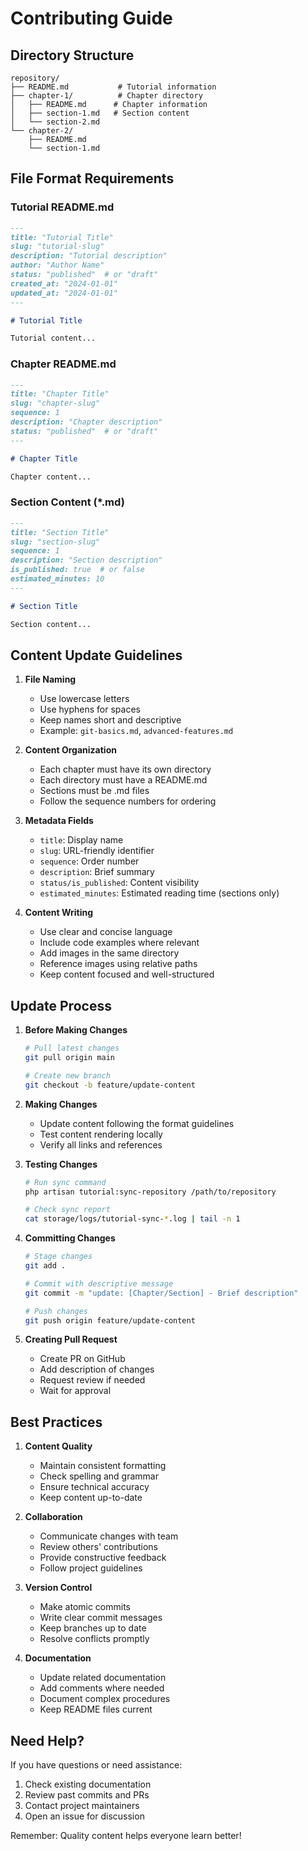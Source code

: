 # Contributing Guide

## Directory Structure

```
repository/
├── README.md           # Tutorial information
├── chapter-1/          # Chapter directory
│   ├── README.md      # Chapter information
│   ├── section-1.md   # Section content
│   └── section-2.md
└── chapter-2/
    ├── README.md
    └── section-1.md
```

## File Format Requirements

### Tutorial README.md
```markdown
---
title: "Tutorial Title"
slug: "tutorial-slug"
description: "Tutorial description"
author: "Author Name"
status: "published"  # or "draft"
created_at: "2024-01-01"
updated_at: "2024-01-01"
---

# Tutorial Title

Tutorial content...
```

### Chapter README.md
```markdown
---
title: "Chapter Title"
slug: "chapter-slug"
sequence: 1
description: "Chapter description"
status: "published"  # or "draft"
---

# Chapter Title

Chapter content...
```

### Section Content (*.md)
```markdown
---
title: "Section Title"
slug: "section-slug"
sequence: 1
description: "Section description"
is_published: true  # or false
estimated_minutes: 10
---

# Section Title

Section content...
```

## Content Update Guidelines

1. **File Naming**
   - Use lowercase letters
   - Use hyphens for spaces
   - Keep names short and descriptive
   - Example: `git-basics.md`, `advanced-features.md`

2. **Content Organization**
   - Each chapter must have its own directory
   - Each directory must have a README.md
   - Sections must be .md files
   - Follow the sequence numbers for ordering

3. **Metadata Fields**
   - `title`: Display name
   - `slug`: URL-friendly identifier
   - `sequence`: Order number
   - `description`: Brief summary
   - `status/is_published`: Content visibility
   - `estimated_minutes`: Estimated reading time (sections only)

4. **Content Writing**
   - Use clear and concise language
   - Include code examples where relevant
   - Add images in the same directory
   - Reference images using relative paths
   - Keep content focused and well-structured

## Update Process

1. **Before Making Changes**
   ```bash
   # Pull latest changes
   git pull origin main
   
   # Create new branch
   git checkout -b feature/update-content
   ```

2. **Making Changes**
   - Update content following the format guidelines
   - Test content rendering locally
   - Verify all links and references

3. **Testing Changes**
   ```bash
   # Run sync command
   php artisan tutorial:sync-repository /path/to/repository
   
   # Check sync report
   cat storage/logs/tutorial-sync-*.log | tail -n 1
   ```

4. **Committing Changes**
   ```bash
   # Stage changes
   git add .
   
   # Commit with descriptive message
   git commit -m "update: [Chapter/Section] - Brief description"
   
   # Push changes
   git push origin feature/update-content
   ```

5. **Creating Pull Request**
   - Create PR on GitHub
   - Add description of changes
   - Request review if needed
   - Wait for approval

## Best Practices

1. **Content Quality**
   - Maintain consistent formatting
   - Check spelling and grammar
   - Ensure technical accuracy
   - Keep content up-to-date

2. **Collaboration**
   - Communicate changes with team
   - Review others' contributions
   - Provide constructive feedback
   - Follow project guidelines

3. **Version Control**
   - Make atomic commits
   - Write clear commit messages
   - Keep branches up to date
   - Resolve conflicts promptly

4. **Documentation**
   - Update related documentation
   - Add comments where needed
   - Document complex procedures
   - Keep README files current

## Need Help?

If you have questions or need assistance:
1. Check existing documentation
2. Review past commits and PRs
3. Contact project maintainers
4. Open an issue for discussion

Remember: Quality content helps everyone learn better! 
